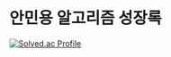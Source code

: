 # 안민용 알고리즘 성장록



[![Solved.ac Profile](http://mazassumnida.wtf/api/v2/generate_badge?boj=alsdyd98)](https://solved.ac/alsdyd98/)
